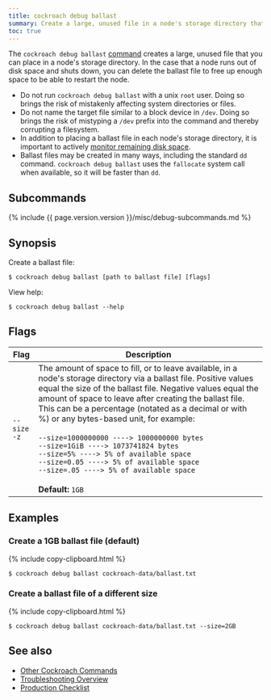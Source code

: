 ```yaml
---
title: cockroach debug ballast
summary: Create a large, unused file in a node's storage directory that you can delete if the node runs out of disk space.
toc: true
---
```


The `cockroach debug ballast` [command](cockroach-commands.html) creates a large, unused file that you can place in a node's storage directory. In the case that a node runs out of disk space and shuts down, you can delete the ballast file to free up enough space to be able to restart the node.

- Do not run `cockroach debug ballast` with a unix `root` user. Doing so brings the risk of mistakenly affecting system directories or files.
- Do not name the target file similar to a block device in `/dev`. Doing so brings the risk of mistyping a `/dev` prefix into the command and thereby corrupting a filesystem.  
- In addition to placing a ballast file in each node's storage directory, it is important to actively [monitor remaining disk space](monitoring-and-alerting.html#events-to-alert-on).
- Ballast files may be created in many ways, including the standard `dd` command. `cockroach debug ballast` uses the `fallocate` system call when available, so it will be faster than `dd`.

## Subcommands

{% include {{ page.version.version }}/misc/debug-subcommands.md %}

## Synopsis

Create a ballast file:

~~~ shell
$ cockroach debug ballast [path to ballast file] [flags]
~~~

View help:

~~~ shell
$ cockroach debug ballast --help
~~~

## Flags

Flag | Description
-----|-----------
`--size`<br>`-z` | The amount of space to fill, or to leave available, in a node's storage directory via a ballast file. Positive values equal the size of the ballast file. Negative values equal the amount of space to leave after creating the ballast file. This can be a percentage (notated as a decimal or with %) or any bytes-based unit, for example:<br><br>`--size=1000000000 ----> 1000000000 bytes`<br>`--size=1GiB ----> 1073741824 bytes`<br>`--size=5% ----> 5% of available space`<br>`--size=0.05 ----> 5% of available space`<br>`--size=.05 ----> 5% of available space`<br><br>**Default:** `1GB`

## Examples

### Create a 1GB ballast file (default)

{% include copy-clipboard.html %}
~~~ shell
$ cockroach debug ballast cockroach-data/ballast.txt
~~~

### Create a ballast file of a different size

{% include copy-clipboard.html %}
~~~ shell
$ cockroach debug ballast cockroach-data/ballast.txt --size=2GB
~~~

## See also

- [Other Cockroach Commands](cockroach-commands.html)
- [Troubleshooting Overview](troubleshooting-overview.html)
- [Production Checklist](recommended-production-settings.html)
